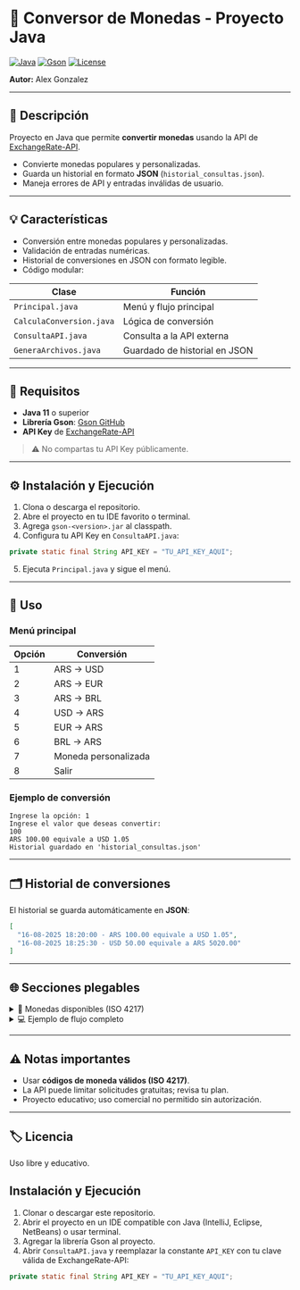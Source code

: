# 💱 Conversor de Monedas - Proyecto Java

[![Java](https://img.shields.io/badge/Java-11-blue?logo=java)](https://www.java.com/)
[![Gson](https://img.shields.io/badge/Gson-2.10-orange?logo=google)](https://github.com/google/gson)
[![License](https://img.shields.io/badge/License-Free-green)]()

**Autor:** Alex Gonzalez

---

## 📖 Descripción

Proyecto en Java que permite **convertir monedas** usando la API de [ExchangeRate-API](https://www.exchangerate-api.com/).

* Convierte monedas populares y personalizadas.
* Guarda un historial en formato **JSON** (`historial_consultas.json`).
* Maneja errores de API y entradas inválidas de usuario.

---

## 💡 Características

* Conversión entre monedas populares y personalizadas.
* Validación de entradas numéricas.
* Historial de conversiones en JSON con formato legible.
* Código modular:

| Clase                    | Función                       |
| ------------------------ | ----------------------------- |
| `Principal.java`         | Menú y flujo principal        |
| `CalculaConversion.java` | Lógica de conversión          |
| `ConsultaAPI.java`       | Consulta a la API externa     |
| `GeneraArchivos.java`    | Guardado de historial en JSON |

---

## 🔑 Requisitos

* **Java 11** o superior
* **Librería Gson**: [Gson GitHub](https://github.com/google/gson)
* **API Key** de [ExchangeRate-API](https://www.exchangerate-api.com/)

> ⚠️ No compartas tu API Key públicamente.

---

## ⚙️ Instalación y Ejecución

1. Clona o descarga el repositorio.
2. Abre el proyecto en tu IDE favorito o terminal.
3. Agrega `gson-<version>.jar` al classpath.
4. Configura tu API Key en `ConsultaAPI.java`:

```java
private static final String API_KEY = "TU_API_KEY_AQUI";
```

5. Ejecuta `Principal.java` y sigue el menú.

---

## 📝 Uso

### Menú principal

| Opción | Conversión           |
| ------ | -------------------- |
| 1      | ARS → USD            |
| 2      | ARS → EUR            |
| 3      | ARS → BRL            |
| 4      | USD → ARS            |
| 5      | EUR → ARS            |
| 6      | BRL → ARS            |
| 7      | Moneda personalizada |
| 8      | Salir                |

### Ejemplo de conversión

```
Ingrese la opción: 1
Ingrese el valor que deseas convertir:
100
ARS 100.00 equivale a USD 1.05
Historial guardado en 'historial_consultas.json'
```

---

## 🗂 Historial de conversiones

El historial se guarda automáticamente en **JSON**:

```json
[
  "16-08-2025 18:20:00 - ARS 100.00 equivale a USD 1.05",
  "16-08-2025 18:25:30 - USD 50.00 equivale a ARS 5020.00"
]
```

---

## 🌐 Secciones plegables

<details>
<summary>📌 Monedas disponibles (ISO 4217)</summary>

* ARS → Peso Argentino
* USD → Dólar Estadounidense
* EUR → Euro
* BRL → Real Brasileño
* Y muchas más personalizables usando código ISO 4217.

</details>

<details>
<summary>💻 Ejemplo de flujo completo</summary>

```
Menú principal:
1) ARS -> USD
2) ARS -> EUR
3) ARS -> BRL
4) USD -> ARS
5) EUR -> ARS
6) BRL -> ARS
7) Otra opción
8) Salir

Opción: 7
Moneda base: GBP
Moneda objetivo: USD
Cantidad: 50
GBP 50.00 equivale a USD 61.75
```

</details>

---

## ⚠️ Notas importantes

* Usar **códigos de moneda válidos (ISO 4217)**.
* La API puede limitar solicitudes gratuitas; revisa tu plan.
* Proyecto educativo; uso comercial no permitido sin autorización.

---

## 🏷 Licencia

Uso libre y educativo.


## Instalación y Ejecución

1. Clonar o descargar este repositorio.
2. Abrir el proyecto en un IDE compatible con Java (IntelliJ, Eclipse, NetBeans) o usar terminal.
3. Agregar la librería Gson al proyecto.
4. Abrir `ConsultaAPI.java` y reemplazar la constante `API_KEY` con tu clave válida de ExchangeRate-API:

```java
private static final String API_KEY = "TU_API_KEY_AQUI";
